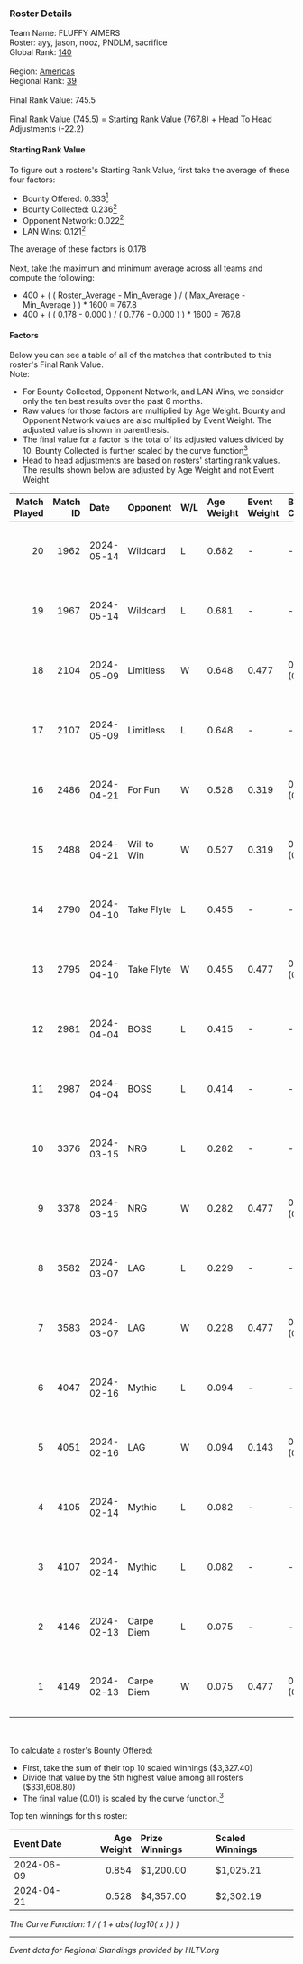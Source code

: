 ### Roster Details<br />
Team Name: FLUFFY AIMERS<br />
Roster: ayy, jason, nooz, PNDLM, sacrifice<br />
Global Rank: [140](../standings_global.md)<br />
<br />
Region: [Americas]( ../standings_americas.md)<br />
Regional Rank: [39]( ../standings_americas.md)<br />
<br />
Final Rank Value:  745.5<br />
<br />
Final Rank Value (745.5) = Starting Rank Value (767.8) + Head To Head Adjustments (-22.2)<br />

#### Starting Rank Value<br />
To figure out a rosters's Starting Rank Value, first take the average of these four factors:<br />
- Bounty Offered: 0.333[<sup>1</sup>](#table2)
- Bounty Collected: 0.236[<sup>2</sup>](#table1)
- Opponent Network: 0.022[<sup>2</sup>](#table1)
- LAN Wins: 0.121[<sup>2</sup>](#table1)

The average of these factors is 0.178<br />
<br />
Next, take the maximum and minimum average across all teams and compute the following:<br />
- 400 + ( ( Roster_Average - Min_Average ) / ( Max_Average - Min_Average ) ) * 1600 = 767.8
- 400 + ( ( 0.178 - 0.000 ) / ( 0.776 - 0.000 ) ) * 1600 = 767.8


#### Factors<br />
Below you can see a table of all of the matches that contributed to this roster's Final Rank Value.<br />
Note:<br />

- For Bounty Collected, Opponent Network, and LAN Wins, we consider only the ten best results over the past 6 months.
- Raw values for those factors are multiplied by Age Weight. Bounty and Opponent Network values are also multiplied by Event Weight. The adjusted value is shown in parenthesis.
- The final value for a factor is the total of its adjusted values divided by 10. Bounty Collected is further scaled by the curve function[<sup>3</sup>](#curveFunction)
- Head to head adjustments are based on rosters' starting rank values. The results shown below are adjusted by Age Weight and not Event Weight
<span id="table1"></span><br />


| Match Played | Match ID | Date       | Opponent    | W/L | Age Weight | Event Weight | Bounty Collected | Opponent Network | LAN Wins  | H2H Adj. | Roster                                 |
| -: | -: | :- | :- | :- | :- | :- | :- | :- | :- | -: | :- |
|           20 |     1962 | 2024-05-14 | Wildcard    | L   | 0.682      | -            | -                | -                | -         |    -6.07 | ayy, jason, nooz, PNDLM, sacrifice     |
|           19 |     1967 | 2024-05-14 | Wildcard    | L   | 0.681      | -            | -                | -                | -         |    -6.38 | ayy, jason, nooz, PNDLM, sacrifice     |
|           18 |     2104 | 2024-05-09 | Limitless   | W   | 0.648      | 0.477        | 0.001 (0.000)    | 0.170 (0.053)    | 0 (0.000) |     7.22 | ayy, jason, nooz, PNDLM, sacrifice     |
|           17 |     2107 | 2024-05-09 | Limitless   | L   | 0.648      | -            | -                | -                | -         |   -13.55 | ayy, jason, nooz, PNDLM, sacrifice     |
|           16 |     2486 | 2024-04-21 | For Fun     | W   | 0.528      | 0.319        | 0.003 (0.001)    | 0.020 (0.003)    | 1 (0.528) |     6.26 | ayy, brett, Fr3nk1e, jason, PNDLM      |
|           15 |     2488 | 2024-04-21 | Will to Win | W   | 0.527      | 0.319        | 0.001 (0.000)    | 0.000 (0.000)    | 1 (0.527) |     3.52 | ayy, brett, Fr3nk1e, jason, PNDLM      |
|           14 |     2790 | 2024-04-10 | Take Flyte  | L   | 0.455      | -            | -                | -                | -         |    -8.47 | ayy, intra, jason, PNDLM, sacrifice    |
|           13 |     2795 | 2024-04-10 | Take Flyte  | W   | 0.455      | 0.477        | 0.002 (0.000)    | 0.241 (0.052)    | 0 (0.000) |     5.96 | ayy, jason, nooz, PNDLM, sacrifice     |
|           12 |     2981 | 2024-04-04 | BOSS        | L   | 0.415      | -            | -                | -                | -         |    -5.80 | ayy, intra, jason, nooz, sacrifice     |
|           11 |     2987 | 2024-04-04 | BOSS        | L   | 0.414      | -            | -                | -                | -         |    -6.02 | ayy, intra, jason, PNDLM, sacrifice    |
|           10 |     3376 | 2024-03-15 | NRG         | L   | 0.282      | -            | -                | -                | -         |    -3.57 | ayy, intra, jason, PNDLM, sacrifice    |
|            9 |     3378 | 2024-03-15 | NRG         | W   | 0.282      | 0.477        | 0.020 (0.003)    | 0.519 (0.070)    | 0 (0.000) |     5.41 | ayy, intra, jason, PNDLM, sacrifice    |
|            8 |     3582 | 2024-03-07 | LAG         | L   | 0.229      | -            | -                | -                | -         |    -2.77 | ayy, jason, LEARSI, PNDLM, sacrifice   |
|            7 |     3583 | 2024-03-07 | LAG         | W   | 0.228      | 0.477        | 0.013 (0.001)    | 0.344 (0.037)    | 0 (0.000) |     4.49 | ayy, jason, LEARSI, PNDLM, sacrifice   |
|            6 |     4047 | 2024-02-16 | Mythic      | L   | 0.094      | -            | -                | -                | -         |    -1.35 | intra, jason, LEARSI, PNDLM, sacrifice |
|            5 |     4051 | 2024-02-16 | LAG         | W   | 0.094      | 0.143        | 0.013 (0.000)    | 0.344 (0.005)    | 0 (0.000) |     1.88 | intra, jason, LEARSI, PNDLM, sacrifice |
|            4 |     4105 | 2024-02-14 | Mythic      | L   | 0.082      | -            | -                | -                | -         |    -1.18 | intra, jason, LEARSI, PNDLM, sacrifice |
|            3 |     4107 | 2024-02-14 | Mythic      | L   | 0.082      | -            | -                | -                | -         |    -1.19 | intra, jason, LEARSI, PNDLM, sacrifice |
|            2 |     4146 | 2024-02-13 | Carpe Diem  | L   | 0.075      | -            | -                | -                | -         |    -1.48 | intra, jason, LEARSI, PNDLM, sacrifice |
|            1 |     4149 | 2024-02-13 | Carpe Diem  | W   | 0.075      | 0.477        | 0.005 (0.000)    | 0.042 (0.002)    | 0 (0.000) |     0.89 | intra, jason, LEARSI, PNDLM, sacrifice |

<br />
<span id="table2"></span><br />
To calculate a roster's Bounty Offered:<br />

- First, take the sum of their top 10 scaled winnings ($3,327.40)
- Divide that value by the 5th highest value among all rosters ($331,608.80)
- The final value (0.01) is scaled by the curve function.[<sup>3</sup>](#curveFunction)

Top ten winnings for this roster:<br />

| Event Date | Age Weight | Prize Winnings | Scaled Winnings |
| :- | -: | :- | :- |
| 2024-06-09 |      0.854 | $1,200.00      | $1,025.21       |
| 2024-04-21 |      0.528 | $4,357.00      | $2,302.19       |


<span id="curveFunction"></span>_The Curve Function: 1 / ( 1 + abs( log10( x ) ) )_<br />

---
_Event data for Regional Standings provided by HLTV.org_<br />
